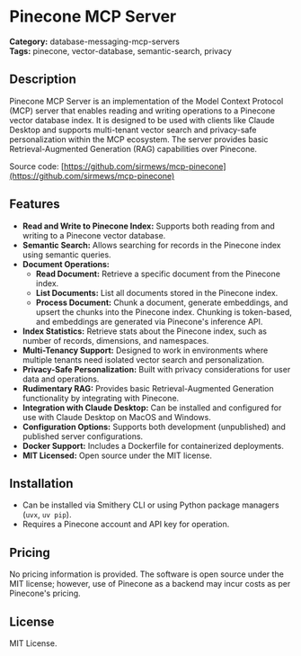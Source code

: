 # Pinecone MCP Server

**Category:** database-messaging-mcp-servers  
**Tags:** pinecone, vector-database, semantic-search, privacy

## Description
Pinecone MCP Server is an implementation of the Model Context Protocol (MCP) server that enables reading and writing operations to a Pinecone vector database index. It is designed to be used with clients like Claude Desktop and supports multi-tenant vector search and privacy-safe personalization within the MCP ecosystem. The server provides basic Retrieval-Augmented Generation (RAG) capabilities over Pinecone.

Source code: [https://github.com/sirmews/mcp-pinecone](https://github.com/sirmews/mcp-pinecone)

## Features
- **Read and Write to Pinecone Index:** Supports both reading from and writing to a Pinecone vector database.
- **Semantic Search:** Allows searching for records in the Pinecone index using semantic queries.
- **Document Operations:**
  - **Read Document:** Retrieve a specific document from the Pinecone index.
  - **List Documents:** List all documents stored in the Pinecone index.
  - **Process Document:** Chunk a document, generate embeddings, and upsert the chunks into the Pinecone index. Chunking is token-based, and embeddings are generated via Pinecone's inference API.
- **Index Statistics:** Retrieve stats about the Pinecone index, such as number of records, dimensions, and namespaces.
- **Multi-Tenancy Support:** Designed to work in environments where multiple tenants need isolated vector search and personalization.
- **Privacy-Safe Personalization:** Built with privacy considerations for user data and operations.
- **Rudimentary RAG:** Provides basic Retrieval-Augmented Generation functionality by integrating with Pinecone.
- **Integration with Claude Desktop:** Can be installed and configured for use with Claude Desktop on MacOS and Windows.
- **Configuration Options:** Supports both development (unpublished) and published server configurations.
- **Docker Support:** Includes a Dockerfile for containerized deployments.
- **MIT Licensed:** Open source under the MIT license.

## Installation
- Can be installed via Smithery CLI or using Python package managers (`uvx`, `uv pip`).
- Requires a Pinecone account and API key for operation.

## Pricing
No pricing information is provided. The software is open source under the MIT license; however, use of Pinecone as a backend may incur costs as per Pinecone's pricing.

## License
MIT License.
